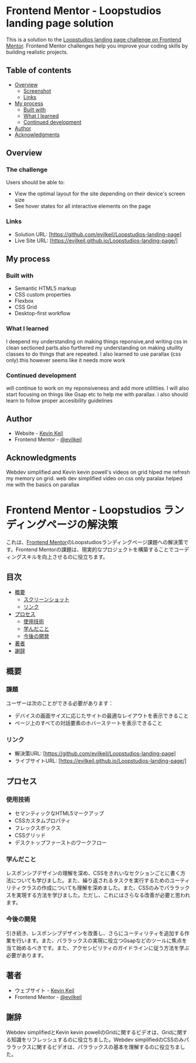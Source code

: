# Frontend Mentor - Loopstudios landing page solution

This is a solution to the [Loopstudios landing page challenge on Frontend Mentor](https://www.frontendmentor.io/challenges/loopstudios-landing-page-N88J5Onjw). Frontend Mentor challenges help you improve your coding skills by building realistic projects. 

## Table of contents

- [Overview](#overview)
  - [Screenshot](#screenshot)
  - [Links](#links)
- [My process](#my-process)
  - [Built with](#built-with)
  - [What I learned](#what-i-learned)
  - [Continued development](#continued-development)
- [Author](#author)
- [Acknowledgments](#acknowledgments)



## Overview

### The challenge

Users should be able to:

- View the optimal layout for the site depending on their device's screen size
- See hover states for all interactive elements on the page

### Links

- Solution URL: [https://github.com/evilkeil/Loopstudios-landing-page]
- Live Site URL: [https://evilkeil.github.io/Loopstudios-landing-page/]

## My process

### Built with

- Semantic HTML5 markup
- CSS custom properties
- Flexbox
- CSS Grid
- Desktop-first workflow




### What I learned

I deepend my understanding on making things reponsive,and writing css in clean sectioned parts.also furthered my understanding on making utuility classes to do things that are repeated.
I also learned to use parallax (css only).this however seems like it needs more work

### Continued development
will continue to work on my reponsiveness and add more utilitties.
I will also start focusing on things like Gsap etc to help me with parallax.
i also should learn to follow proper accesibility guidelines



## Author

- Website - [Kevin Keil](https://github.com/evilkeil)
- Frontend Mentor - [@evilkeil](https://www.frontendmentor.io/profile/evilkeil)




## Acknowledgments

Webdev simplified and Kevin kevin powell's videos on grid hlped me refresh my memory on grid.
web dev simplified video on css only paralax helped me with the basics on parallax


# Frontend Mentor - Loopstudios ランディングページの解決策

これは、[Frontend Mentor](https://www.frontendmentor.io/challenges/loopstudios-landing-page-N88J5Onjw)のLoopstudiosランディングページ課題への解決策です。Frontend Mentorの課題は、現実的なプロジェクトを構築することでコーディングスキルを向上させるのに役立ちます。

## 目次

- [概要](#概要)
  - [スクリーンショット](#スクリーンショット)
  - [リンク](#リンク)
- [プロセス](#プロセス)
  - [使用技術](#使用技術)
  - [学んだこと](#学んだこと)
  - [今後の開発](#今後の開発)
- [著者](#著者)
- [謝辞](#謝辞)

## 概要

### 課題

ユーザーは次のことができる必要があります：

- デバイスの画面サイズに応じたサイトの最適なレイアウトを表示できること
- ページ上のすべての対話要素のホバーステートを表示できること

### リンク

- 解決策URL: [https://github.com/evilkeil/Loopstudios-landing-page]
- ライブサイトURL: [https://evilkeil.github.io/Loopstudios-landing-page/]

## プロセス

### 使用技術

- セマンティックなHTML5マークアップ
- CSSカスタムプロパティ
- フレックスボックス
- CSSグリッド
- デスクトップファーストのワークフロー

### 学んだこと

レスポンシブデザインの理解を深め、CSSをきれいなセクションごとに書く方法についても学びました。また、繰り返されるタスクを実行するためのユーティリティクラスの作成についても理解を深めました。また、CSSのみでパララックスを実現する方法を学びました。ただし、これにはさらなる改善が必要と思われます。

### 今後の開発

引き続き、レスポンシブデザインを改善し、さらにユーティリティを追加する作業を行います。また、パララックスの実現に役立つGsapなどのツールに焦点を当て始めるべきです。また、アクセシビリティのガイドラインに従う方法を学ぶ必要があります。

## 著者

- ウェブサイト - [Kevin Keil](https://github.com/evilkeil)
- Frontend Mentor - [@evilkeil](https://www.frontendmentor.io/profile/evilkeil)

## 謝辞

Webdev simplifiedとKevin kevin powellのGridに関するビデオは、Gridに関する知識をリフレッシュするのに役立ちました。Webdev simplifiedのCSSのみパララックスに関するビデオは、パララックスの基本を理解するのに役立ちました。


